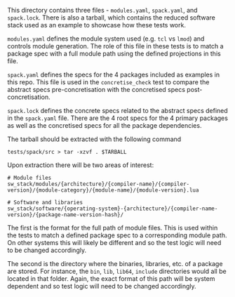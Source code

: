 This directory contains three files - `modules.yaml`, `spack.yaml`, and `spack.lock`. There is also a tarball, which contains the reduced software stack used as an example to showcase how these tests work.

`modules.yaml` defines the module system used (e.g. `tcl` vs `lmod`) and controls module generation. The role of this file in these tests is to match a package spec with a full module path using the defined projections in this file.

`spack.yaml` defines the specs for the 4 packages included as examples in this repo. This file is used in the `concretise_check` test to compare the abstract specs pre-concretisation with the concretised specs post-concretisation.

`spack.lock` defines the concrete specs related to the abstract specs defined in the `spack.yaml` file. There are the 4 root specs for the 4 primary packages as well as the concretised specs for all the package dependencies.

The tarball should be extracted with the following command

```
tests/spack/src > tar -xzvf . $TARBALL
```

Upon extraction there will be two areas of interest:

```
# Module files
sw_stack/modules/{architecture}/{compiler-name}/{compiler-version}/{module-category}/{module-name}/{module-version}.lua

# Software and libraries
sw_stack/software/{operating-system}-{architecture}/{compiler-name-version}/{package-name-version-hash}/
```

The first is the format for the full path of module files. This is used within the tests to match a defined package spec to a corresponding module path. On other systems this will likely be different and so the test logic will need to be changed accordingly.

The second is the directory where the binaries, libraries, etc. of a package are stored. For instance, the `bin`, `lib`, `lib64`, `include` directories would all be located in that folder. Again, the exact format of this path will be system dependent and so test logic will need to be changed accordingly.